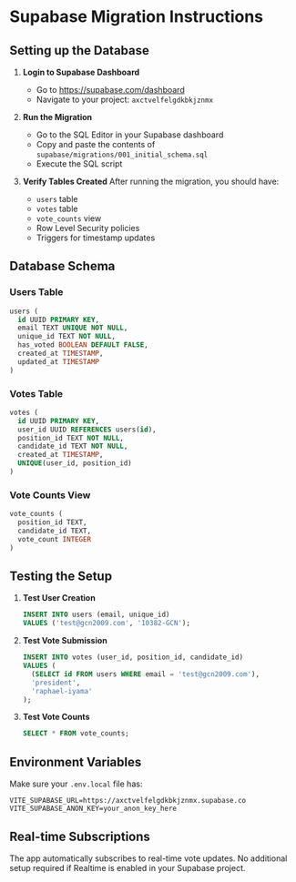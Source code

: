 # Supabase Migration Instructions

## Setting up the Database

1. **Login to Supabase Dashboard**
   - Go to https://supabase.com/dashboard
   - Navigate to your project: `axctvelfelgdkbkjznmx`

2. **Run the Migration**
   - Go to the SQL Editor in your Supabase dashboard
   - Copy and paste the contents of `supabase/migrations/001_initial_schema.sql`
   - Execute the SQL script

3. **Verify Tables Created**
   After running the migration, you should have:
   - `users` table
   - `votes` table  
   - `vote_counts` view
   - Row Level Security policies
   - Triggers for timestamp updates

## Database Schema

### Users Table
```sql
users (
  id UUID PRIMARY KEY,
  email TEXT UNIQUE NOT NULL,
  unique_id TEXT NOT NULL,
  has_voted BOOLEAN DEFAULT FALSE,
  created_at TIMESTAMP,
  updated_at TIMESTAMP
)
```

### Votes Table
```sql
votes (
  id UUID PRIMARY KEY,
  user_id UUID REFERENCES users(id),
  position_id TEXT NOT NULL,
  candidate_id TEXT NOT NULL,
  created_at TIMESTAMP,
  UNIQUE(user_id, position_id)
)
```

### Vote Counts View
```sql
vote_counts (
  position_id TEXT,
  candidate_id TEXT,
  vote_count INTEGER
)
```

## Testing the Setup

1. **Test User Creation**
   ```sql
   INSERT INTO users (email, unique_id) 
   VALUES ('test@gcn2009.com', '10382-GCN');
   ```

2. **Test Vote Submission**
   ```sql
   INSERT INTO votes (user_id, position_id, candidate_id) 
   VALUES (
     (SELECT id FROM users WHERE email = 'test@gcn2009.com'),
     'president',
     'raphael-iyama'
   );
   ```

3. **Test Vote Counts**
   ```sql
   SELECT * FROM vote_counts;
   ```

## Environment Variables

Make sure your `.env.local` file has:
```
VITE_SUPABASE_URL=https://axctvelfelgdkbkjznmx.supabase.co
VITE_SUPABASE_ANON_KEY=your_anon_key_here
```

## Real-time Subscriptions

The app automatically subscribes to real-time vote updates. No additional setup required if Realtime is enabled in your Supabase project.
